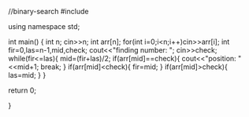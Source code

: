 //binary-search
#include <iostream>


using namespace std;

int main()
{
int n;
cin>>n;
int arr[n];
for(int i=0;i<n;i++)cin>>arr[i];
int fir=0,las=n-1,mid,check;
cout<<"finding number: ";
cin>>check;
while(fir<=las){
    mid=(fir+las)/2;
    if(arr[mid]==check){
        cout<<"position: "<<mid+1;
        break;
    }
    if(arr[mid]<check){
        fir=mid;
    }
    if(arr[mid]>check){
        las=mid;
    }
}

return 0;

}
